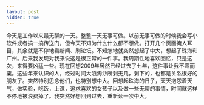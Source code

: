 ```yaml
---
layout: post
hidden: true
---
```

今天是工作以来最无聊的一天。整整一天无事可做。以前无事可做的时候我会写小软件或者搞一搞传送门，但今天不知为什么什么都不想做。打开几个页面掩人耳目，其余就是不停地看新闻、刷论坛。不知怎地就突然想起了中大，想起了珠海和广州。后来我发现对我来说这是很正常的一件事。我周期性地喜欢回忆，只是这次，来得要凶猛一些。现在回想2009年居然已经过去了七年，这件事让我不寒而栗。这些年来认识的人，经过时间大浪淘沙所剩无几，剩下的，也都是关系很好的朋友了。突然特别思念他们，也特别想中大。回想起珠海的日子，天天抱怨着天气，做实验，吃饭，上课，追求喜欢的女孩子以及做一些无聊的事情，时间就这样不停地被浪费掉了。我突然好想回到过去，重新读一次中大。